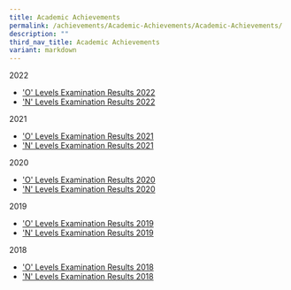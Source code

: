 ```yaml
---
title: Academic Achievements
permalink: /achievements/Academic-Achievements/Academic-Achievements/
description: ""
third_nav_title: Academic Achievements
variant: markdown
---
```

2022

*   ['O' Levels Examination Results 2022](/achievements/academic-achievements/2022olevel/)
*   ['N' Levels Examination Results 2022](/achievements/Academic-Achievements/2022-N-Level-Examination-Results/)

2021

*   ['O' Levels Examination Results 2021](/achievements/Student-Achievements/2021-Olevel-results/)
*   ['N' Levels Examination Results 2021](/achievements/Student-Achievements/2021-Nlevel-results/)

2020

*   ['O' Levels Examination Results 2020](/achievements/Student-Achievements/2020-Olevel-results/)
*   ['N' Levels Examination Results 2020](/achievements/Student-Achievements/2020-Nlevel-results/)

2019

*   ['O' Levels Examination Results 2019](/achievements/Student-Achievements/2019-Olevel-results/)
*   ['N' Levels Examination Results 2019](/achievements/Student-Achievements/2019-Nlevel-results/)

2018

*   ['O' Levels Examination Results 2018](/achievements/Student-Achievements/2018-Olevel-results/)
*   ['N' Levels Examination Results 2018](/achievements/Student-Achievements/2018-Nlevel-results/)